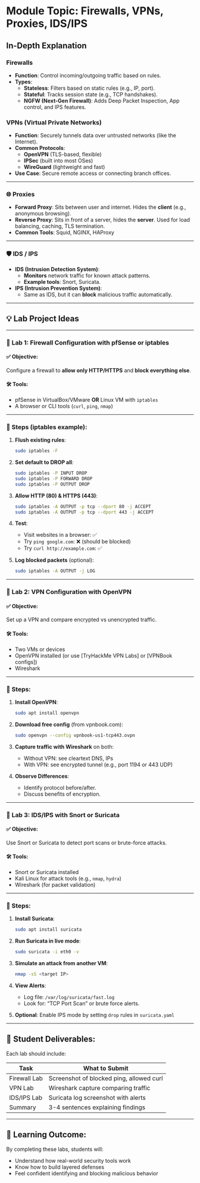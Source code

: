 # **Module Topic: Firewalls, VPNs, Proxies, IDS/IPS**


## **In-Depth Explanation**

### **Firewalls**
- **Function**: Control incoming/outgoing traffic based on rules.
- **Types**:
  - **Stateless**: Filters based on static rules (e.g., IP, port).
  - **Stateful**: Tracks session state (e.g., TCP handshakes).
  - **NGFW (Next-Gen Firewall)**: Adds Deep Packet Inspection, App control, and IPS features.



### **VPNs (Virtual Private Networks)**
- **Function**: Securely tunnels data over untrusted networks (like the Internet).
- **Common Protocols**:
  - **OpenVPN** (TLS-based, flexible)
  - **IPSec** (built into most OSes)
  - **WireGuard** (lightweight and fast)
- **Use Case**: Secure remote access or connecting branch offices.

---

### 🌐 **Proxies**
- **Forward Proxy**: Sits between user and internet. Hides the **client** (e.g., anonymous browsing).
- **Reverse Proxy**: Sits in front of a server, hides the **server**. Used for load balancing, caching, TLS termination.
- **Common Tools**: Squid, NGINX, HAProxy

---

### 🛡 **IDS / IPS**
- **IDS (Intrusion Detection System)**:
  - **Monitors** network traffic for known attack patterns.
  - **Example tools**: Snort, Suricata.
- **IPS (Intrusion Prevention System)**:
  - Same as IDS, but it can **block** malicious traffic automatically.

---

## 💡 Lab Project Ideas

---

### 🔧 **Lab 1: Firewall Configuration with pfSense or iptables**

#### ✅ Objective:
Configure a firewall to **allow only HTTP/HTTPS** and **block everything else**.

#### 🛠 Tools:
- pfSense in VirtualBox/VMware **OR** Linux VM with `iptables`
- A browser or CLI tools (`curl`, `ping`, `nmap`)

---

### 🔄 Steps (iptables example):
1. **Flush existing rules**:
   ```bash
   sudo iptables -F
   ```

2. **Set default to DROP all**:
   ```bash
   sudo iptables -P INPUT DROP
   sudo iptables -P FORWARD DROP
   sudo iptables -P OUTPUT DROP
   ```

3. **Allow HTTP (80) & HTTPS (443)**:
   ```bash
   sudo iptables -A OUTPUT -p tcp --dport 80 -j ACCEPT
   sudo iptables -A OUTPUT -p tcp --dport 443 -j ACCEPT
   ```

4. **Test**:
   - Visit websites in a browser: ✅
   - Try `ping google.com`: ❌ (should be blocked)
   - Try `curl http://example.com`: ✅

5. **Log blocked packets** (optional):
   ```bash
   sudo iptables -A OUTPUT -j LOG
   ```

---

### 🧪 **Lab 2: VPN Configuration with OpenVPN**

#### ✅ Objective:
Set up a VPN and compare encrypted vs unencrypted traffic.

#### 🛠 Tools:
- Two VMs or devices
- OpenVPN installed (or use [TryHackMe VPN Labs] or [VPNBook configs])
- Wireshark

---

### 🔄 Steps:
1. **Install OpenVPN**:
   ```bash
   sudo apt install openvpn
   ```

2. **Download free config** (from vpnbook.com):
   ```bash
   sudo openvpn --config vpnbook-us1-tcp443.ovpn
   ```

3. **Capture traffic with Wireshark** on both:
   - Without VPN: see cleartext DNS, IPs
   - With VPN: see encrypted tunnel (e.g., port 1194 or 443 UDP)

4. **Observe Differences**:
   - Identify protocol before/after.
   - Discuss benefits of encryption.

---

### 🚨 **Lab 3: IDS/IPS with Snort or Suricata**

#### ✅ Objective:
Use Snort or Suricata to detect port scans or brute-force attacks.

#### 🛠 Tools:
- Snort or Suricata installed
- Kali Linux for attack tools (e.g., `nmap`, `hydra`)
- Wireshark (for packet validation)

---

### 🔄 Steps:
1. **Install Suricata**:
   ```bash
   sudo apt install suricata
   ```

2. **Run Suricata in live mode**:
   ```bash
   sudo suricata -i eth0 -v
   ```

3. **Simulate an attack from another VM**:
   ```bash
   nmap -sS <target IP>
   ```

4. **View Alerts**:
   - Log file: `/var/log/suricata/fast.log`
   - Look for: “TCP Port Scan” or brute force alerts.

5. **Optional**: Enable IPS mode by setting `drop` rules in `suricata.yaml`

---

## 📝 Student Deliverables:

Each lab should include:

| Task                  | What to Submit                           |
|-----------------------|------------------------------------------|
| Firewall Lab          | Screenshot of blocked ping, allowed curl |
| VPN Lab               | Wireshark capture comparing traffic      |
| IDS/IPS Lab           | Suricata log screenshot with alerts      |
| Summary               | 3-4 sentences explaining findings        |

---

## 🎯 Learning Outcome:

By completing these labs, students will:
- Understand how real-world security tools work
- Know how to build layered defenses
- Feel confident identifying and blocking malicious behavior
